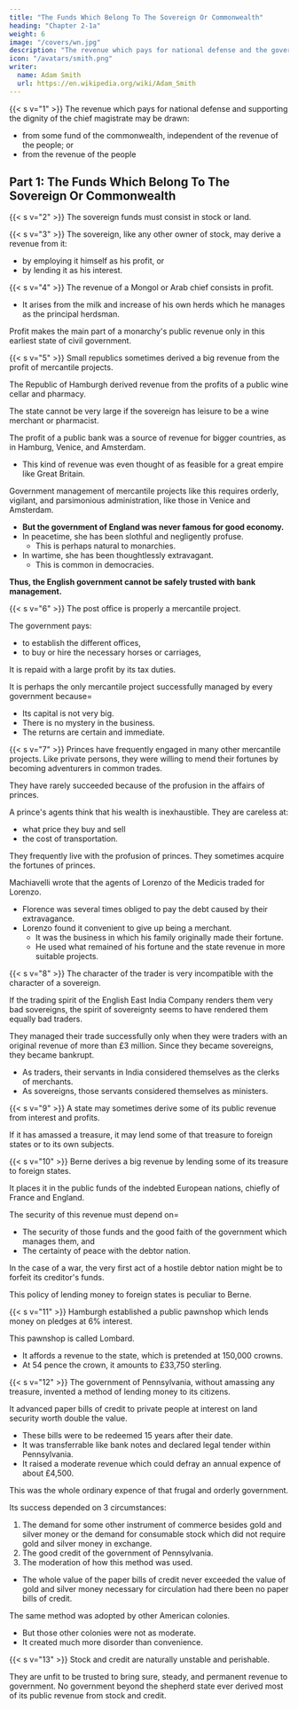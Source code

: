 ```yaml
---
title: "The Funds Which Belong To The Sovereign Or Commonwealth"
heading: "Chapter 2-1a"
weight: 6
image: "/covers/wn.jpg"
description: "The revenue which pays for national defense and the government may be drawn from some fund for from the revenue of the people"
icon: "/avatars/smith.png"
writer:
  name: Adam Smith
  url: https://en.wikipedia.org/wiki/Adam_Smith
---
```




{{< s v="1" >}} The revenue which pays for national defense and supporting the dignity of the chief magistrate may be drawn:
- from some fund of the commonwealth, independent of the revenue of the people; or
- from the revenue of the people


## Part 1: The Funds Which Belong To The Sovereign Or Commonwealth

{{< s v="2" >}} The sovereign funds must consist in stock or land.

{{< s v="3" >}} The sovereign, like any other owner of stock, may derive a revenue from it:
- by employing it himself as his profit, or
- by lending it as his interest.

{{< s v="4" >}} The revenue of a Mongol or Arab chief consists in profit.
- It arises from the milk and increase of his own herds which he manages as the principal herdsman.

Profit makes the main part of a monarchy's public revenue only in this earliest state of civil government.

{{< s v="5" >}} Small republics sometimes derived a big revenue from the profit of mercantile projects.

The Republic of Hamburgh derived revenue from the profits of a public wine cellar and pharmacy.

The state cannot be very large if the sovereign has leisure to be a wine merchant or pharmacist.

The profit of a public bank was a source of revenue for bigger countries, as in Hamburg, Venice, and Amsterdam.
- This kind of revenue was even thought of as feasible for a great empire like Great Britain.

Government management of mercantile projects like this requires orderly, vigilant, and parsimonious administration, like those in Venice and Amsterdam.
- **But the government of England was never famous for good economy.**
- In peacetime, she has been slothful and negligently profuse.
  - This is perhaps natural to monarchies.
- In wartime, she has been thoughtlessly extravagant.
  - This is common in democracies.

**Thus, the English government cannot be safely trusted with bank management.**


{{< s v="6" >}} The post office is properly a mercantile project.

The government pays:
- to establish the different offices,
- to buy or hire the necessary horses or carriages,

It is repaid with a large profit by its tax duties.

It is perhaps the only mercantile project successfully managed by every government because= 
- Its capital is not very big.
- There is no mystery in the business.
- The returns are certain and immediate.


{{< s v="7" >}} Princes have frequently engaged in many other mercantile projects. Like private persons, they were willing to mend their fortunes by becoming adventurers in common trades.

They have rarely succeeded because of the profusion in the affairs of princes.

A prince's agents think that his wealth is inexhaustible. They are careless at:
- what price they buy and sell
- the cost of transportation.

They frequently live with the profusion of princes. They sometimes acquire the fortunes of princes.

Machiavelli wrote that the agents of Lorenzo of the Medicis traded for Lorenzo.
- Florence was several times obliged to pay the debt caused by their extravagance.
- Lorenzo found it convenient to give up being a merchant.
  - It was the business in which his family originally made their fortune.
  - He used what remained of his fortune and the state revenue in more suitable projects.


{{< s v="8" >}} The character of the trader is very incompatible with the character of a sovereign.

If the trading spirit of the English East India Company renders them very bad sovereigns, the spirit of sovereignty seems to have rendered them equally bad traders.

They managed their trade successfully only when they were traders with an original revenue of more than £3 million.
Since they became sovereigns, they became bankrupt.
- As traders, their servants in India considered themselves as the clerks of merchants.
- As sovereigns, those servants considered themselves as ministers.


{{< s v="9" >}} A state may sometimes derive some of its public revenue from interest and profits.

If it has amassed a treasure, it may lend some of that treasure to foreign states or to its own subjects.


{{< s v="10" >}} Berne derives a big revenue by lending some of its treasure to foreign states.

It places it in the public funds of the indebted European nations, chiefly of France and England.

The security of this revenue must depend on= 
- The security of those funds and the good faith of the government which manages them, and
- The certainty of peace with the debtor nation.

In the case of a war, the very first act of a hostile debtor nation might be to forfeit its creditor's funds.

This policy of lending money to foreign states is peculiar to Berne.


{{< s v="11" >}} Hamburgh established a public pawnshop which lends money on pledges at 6% interest.

This pawnshop is called Lombard.
- It affords a revenue to the state, which is pretended at 150,000 crowns.
- At 54 pence the crown, it amounts to £33,750 sterling.


{{< s v="12" >}} The government of Pennsylvania, without amassing any treasure, invented a method of lending money to its citizens.

It advanced paper bills of credit to private people at interest on land security worth double the value.
- These bills were to be redeemed 15 years after their date.
- It was transferrable like bank notes and declared legal tender within Pennsylvania.
- It raised a moderate revenue which could defray an annual expence of about £4,500.

This was the whole ordinary expence of that frugal and orderly government.

Its success depended on 3 circumstances:

1. The demand for some other instrument of commerce besides gold and silver money or the demand for consumable stock which did not require gold and silver money in exchange.
2. The good credit of the government of Pennsylvania.
3. The moderation of how this method was used.
  - The whole value of the paper bills of credit never exceeded the value of gold and silver money necessary for circulation had there been no paper bills of credit.

The same method was adopted by other American colonies.
- But those other colonies were not as moderate.
- It created much more disorder than convenience.


{{< s v="13" >}} Stock and credit are naturally unstable and perishable.

They are unfit to be trusted to bring sure, steady, and permanent revenue to government. No government beyond the shepherd state ever derived most of its public revenue from stock and credit.

